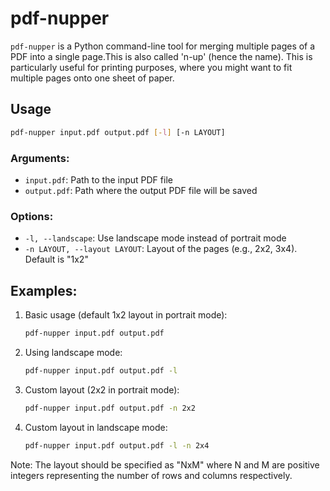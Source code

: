 # pdf-nupper

`pdf-nupper` is a Python command-line tool for merging multiple pages of a PDF into a single page.This is also called 'n-up' (hence the name). This is particularly useful for printing purposes, where you might want to fit multiple pages onto one sheet of paper.

## Usage

```bash
pdf-nupper input.pdf output.pdf [-l] [-n LAYOUT]
```

### Arguments:

- `input.pdf`: Path to the input PDF file
- `output.pdf`: Path where the output PDF file will be saved

### Options:

- `-l, --landscape`: Use landscape mode instead of portrait mode
- `-n LAYOUT, --layout LAYOUT`: Layout of the pages (e.g., 2x2, 3x4). Default is "1x2"

## Examples:

1. Basic usage (default 1x2 layout in portrait mode):
   ```bash
   pdf-nupper input.pdf output.pdf
   ```

2. Using landscape mode:
   ```bash
   pdf-nupper input.pdf output.pdf -l
   ```

3. Custom layout (2x2 in portrait mode):
   ```bash
   pdf-nupper input.pdf output.pdf -n 2x2
   ```

4. Custom layout in landscape mode:
   ```bash
   pdf-nupper input.pdf output.pdf -l -n 2x4
   ```

Note: The layout should be specified as "NxM" where N and M are positive integers representing the number of rows and columns respectively.
